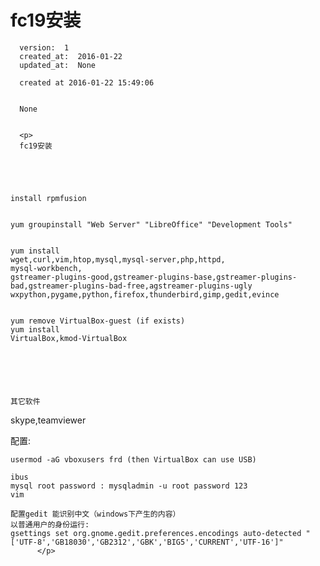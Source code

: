 
  # fc19安装

      version:  1
      created_at:  2016-01-22
      updated_at:  None

      created at 2016-01-22 15:49:06 


      None


      <p>
      fc19安装

~~~~~~~~~~~~~~~~~~~~~~~~~~~~~~~~~




install rpmfusion


yum groupinstall "Web Server" "LibreOffice" "Development Tools"


yum install 
wget,curl,vim,htop,mysql,mysql-server,php,httpd,
mysql-workbench,
gstreamer-plugins-good,gstreamer-plugins-base,gstreamer-plugins-bad,gstreamer-plugins-bad-free,agstreamer-plugins-ugly
wxpython,pygame,python,firefox,thunderbird,gimp,gedit,evince


yum remove VirtualBox-guest (if exists)
yum install
VirtualBox,kmod-VirtualBox






其它软件
~~~~~~~~~~~~~~~~~~~~~~~~~~~~~~~~~
skype,teamviewer


配置:
~~~~~~~~~~~~~~~~~~~~~~~~~~~~~~~~~
usermod -aG vboxusers frd (then VirtualBox can use USB)

ibus
mysql root password : mysqladmin -u root password 123
vim 

配置gedit 能识别中文（windows下产生的内容）
以普通用户的身份运行:
gsettings set org.gnome.gedit.preferences.encodings auto-detected "['UTF-8','GB18030','GB2312','GBK','BIG5','CURRENT','UTF-16']"
      </p>

  